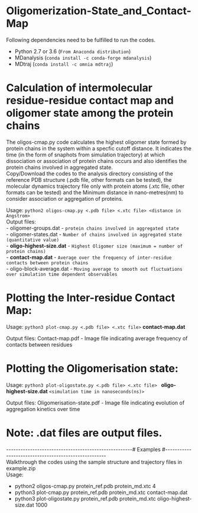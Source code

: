 # Oligomerization-State_and_Contact-Map


Following dependencies need to be fulfilled to run the codes.
  - Python 2.7 or 3.6 (`From Anaconda distribution`)
  - MDanalysis        (`conda install -c conda-forge mdanalysis`)
  - MDtraj            (`conda install -c omnia mdtraj`)

# Calculation of intermolecular residue-residue contact map and oligomer state among the protein chains
The oligos-cmap.py code calculates the highest oligomer state formed by protein chains in the system within a specfic cutoff distance. It indicates the time (in the form of snaphots from simulation trajectory) at which dissociation or association of protein chains occurs and also identifies the protein chains involved in aggregated state.\
Copy/Download the codes to the analysis directory consisting of the reference PDB structure (.pdb file, other formats can be tested), the molecular dynamics trajectory file only with protein atoms (.xtc file, other formats can be tested) and the Minimum distance in nano-metres(nm) to consider association or aggregation of proteins.

Usage: `python2 oligos-cmap.py <.pdb file> <.xtc file> <distance in Angstrom>`\
Output files:\
             -   oligomer-groups.dat       - `protein chains involved in aggregated state`\
             -   oligomer-states.dat       - `Number of chains involved in aggregated state (quantitative value)`\
             - **oligo-highest-size.dat**  - `Highest Oligomer size (maximum = number of protein chains)`\
             - **contact-map.dat**         - `Average over the frequency of inter-residue contacts between protein chains`\
             -   oligo-block-average.dat   - `Moving average to smooth out fluctuations over simulation time dependent observables`

# Plotting the Inter-residue Contact Map:

Usage: `python3 plot-cmap.py <.pdb file> <.xtc file>` **contact-map.dat**

Output files: Contact-map.pdf             - Image file indicating average frequency of contacts between residues

# Plotting the Oligomerisation state:

Usage: `python3 plot-oligostate.py <.pdb file> <.xtc file> ` **oligo-highest-size.dat**  `<simulation time in nanoseconds(ns)>`

Output files: Oligomerisation-state.pdf   - Image file indicating evolution of aggregation kinetics over time
  
  
# Note: **<filename>.dat**  files are output files.
-----------------------------------------------------# Examples #-----------------------------------------------------\
Walkthrough the codes using the sample structure and trajectory files in example.zip\
Usage:
- python2 oligos-cmap.py protein_ref.pdb  protein_md.xtc 4
- python3 plot-cmap.py protein_ref.pdb  protein_md.xtc contact-map.dat
- python3 plot-oligostate.py protein_ref.pdb  protein_md.xtc oligo-highest-size.dat 1000
  
  
